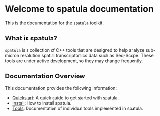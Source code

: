 # Welcome to spatula documentation

This is the documentation for the `spatula` toolkit. 

## What is spatula?

`spatula` is a collection of C++ tools that are designed to help analyze 
sub-micron resolution
spatial transcriptomics data such as Seq-Scope. 
These tools are under active development, so they may change frequently. 

## Documentation Overview

This documentation provides the following information:

* [Quickstart](quickstart.md): A quick guide to get started with spatula.
* [Install](install.md): How to install spatula.
* [Tools](tools.md): Documentation of individual tools implemented in spatula.